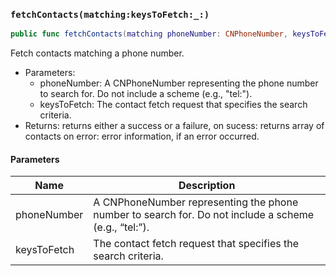 ### `fetchContacts(matching:keysToFetch:_:)`

```swift
public func fetchContacts(matching phoneNumber: CNPhoneNumber, keysToFetch: [CNKeyDescriptor] = [CNContactVCardSerialization.descriptorForRequiredKeys()], _ completion: @escaping (Result<[CNContact], Error>) -> Void)
```

Fetch contacts matching a phone number.
- Parameters:
  - phoneNumber: A CNPhoneNumber representing the phone number to search for. Do not include a scheme (e.g., "tel:").
  - keysToFetch: The contact fetch request that specifies the search criteria.
- Returns: returns either a success or a failure,
on sucess: returns array of contacts
on error: error information, if an error occurred.

#### Parameters

| Name | Description |
| ---- | ----------- |
| phoneNumber | A CNPhoneNumber representing the phone number to search for. Do not include a scheme (e.g., “tel:”). |
| keysToFetch | The contact fetch request that specifies the search criteria. |